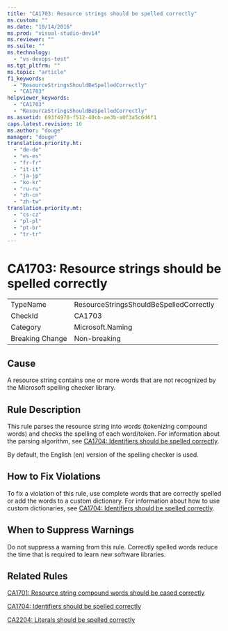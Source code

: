 ```yaml
---
title: "CA1703: Resource strings should be spelled correctly"
ms.custom: ""
ms.date: "10/14/2016"
ms.prod: "visual-studio-dev14"
ms.reviewer: ""
ms.suite: ""
ms.technology: 
  - "vs-devops-test"
ms.tgt_pltfrm: ""
ms.topic: "article"
f1_keywords: 
  - "ResourceStringsShouldBeSpelledCorrectly"
  - "CA1703"
helpviewer_keywords: 
  - "CA1703"
  - "ResourceStringsShouldBeSpelledCorrectly"
ms.assetid: 693f4970-f512-40cb-ae3b-a0f3a5c6d6f1
caps.latest.revision: 16
ms.author: "douge"
manager: "douge"
translation.priority.ht: 
  - "de-de"
  - "es-es"
  - "fr-fr"
  - "it-it"
  - "ja-jp"
  - "ko-kr"
  - "ru-ru"
  - "zh-cn"
  - "zh-tw"
translation.priority.mt: 
  - "cs-cz"
  - "pl-pl"
  - "pt-br"
  - "tr-tr"
---
```

# CA1703: Resource strings should be spelled correctly
|||  
|-|-|  
|TypeName|ResourceStringsShouldBeSpelledCorrectly|  
|CheckId|CA1703|  
|Category|Microsoft.Naming|  
|Breaking Change|Non-breaking|  
  
## Cause  
 A resource string contains one or more words that are not recognized by the Microsoft spelling checker library.  
  
## Rule Description  
 This rule parses the resource string into words (tokenizing compound words) and checks the spelling of each word/token. For information about the parsing algorithm, see [CA1704: Identifiers should be spelled correctly](../codequality/ca1704--identifiers-should-be-spelled-correctly.md).  
  
 By default, the English (en) version of the spelling checker is used.  
  
## How to Fix Violations  
 To fix a violation of this rule, use complete words that are correctly spelled or add the words to a custom dictionary. For information about how to use custom dictionaries, see [CA1704: Identifiers should be spelled correctly](../codequality/ca1704--identifiers-should-be-spelled-correctly.md).  
  
## When to Suppress Warnings  
 Do not suppress a warning from this rule. Correctly spelled words reduce the time that is required to learn new software libraries.  
  
## Related Rules  
 [CA1701: Resource string compound words should be cased correctly](../codequality/ca1701--resource-string-compound-words-should-be-cased-correctly.md)  
  
 [CA1704: Identifiers should be spelled correctly](../codequality/ca1704--identifiers-should-be-spelled-correctly.md)  
  
 [CA2204: Literals should be spelled correctly](../codequality/ca2204--literals-should-be-spelled-correctly.md)